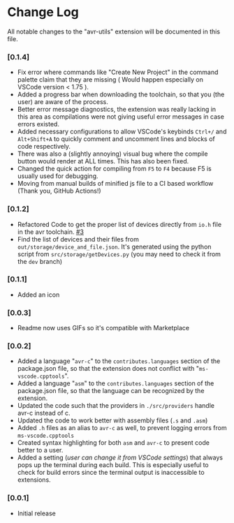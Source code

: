 # Change Log

All notable changes to the "avr-utils" extension will be documented in this file.

### [0.1.4]
- Fix error where commands like "Create New Project" in the command palette claim that they are missing ( Would happen especially on VSCode version < 1.75 ).
- Added a progress bar when downloading the toolchain, so that you (the user) are aware of the process.
- Better error message diagnostics, the extension was really lacking in this area as compilations were not giving useful error messages in case errors existed.
- Added necessary configurations to allow VSCode's keybinds `Ctrl+/` and `Alt+Shift+A` to quickly comment and uncomment lines and blocks of code respectively.
- There was also a (slightly annoying) visual bug where the compile button would render at ALL times. This has also been fixed.
- Changed the quick action for compiling from `F5` to `F4` because F5 is usually used for debugging.
- Moving from manual builds of minified js file to a CI based workflow (Thank you, GitHub Actions!)

### [0.1.2]

-   Refactored Code to get the proper list of devices directly from `io.h` file in the avr toolchain. [#3](https://github.com/DanielHuey/avr-utils/issues/3)
-   Find the list of devices and their files from `out/storage/device_and_file.json`. It's generated using the python script from `src/storage/getDevices.py` (you may need to check it from the `dev` branch)

### [0.1.1]

-   Added an icon

### [0.0.3]

-   Readme now uses GIFs so it's compatible with Marketplace

### [0.0.2]

-   Added a language "`avr-c`" to the `contributes.languages` section of the package.json file, so that the extension does not conflict with "`ms-vscode.cpptools`".
-   Added a language "`asm`" to the `contributes.languages` section of the package.json file, so that the language can be recognized by the extension.
-   Updated the code such that the providers in `./src/providers` handle avr-c instead of c.
-   Updated the code to work better with assembly files (`.s` and `.asm`)
-   Added `.h` files as an alias to `avr-c` as well, to prevent logging errors from `ms-vscode.cpptools`
-   Created syntax highlighting for both `asm` and `avr-c` to present code better to a user.
-   Added a setting (_user can change it from VSCode settings_) that always pops up the terminal during each build. This is especially useful to check for build errors since the terminal output is inaccessible to extensions.

### [0.0.1]

-   Initial release
